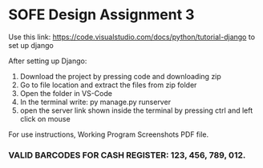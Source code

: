 # SOFE Design Assignment 3

Use this link: https://code.visualstudio.com/docs/python/tutorial-django to set up django

After setting up Django: 
1) Download the project by pressing code and downloading zip
2) Go to file location and extract the files from zip folder
3) Open the folder in VS-Code
4) In the terminal write: py manage.py runserver
5) open the server link shown inside the terminal by pressing ctrl and left click on mouse

For use instructions, Working Program Screenshots PDF file.

### VALID BARCODES FOR CASH REGISTER: 123, 456, 789, 012.
